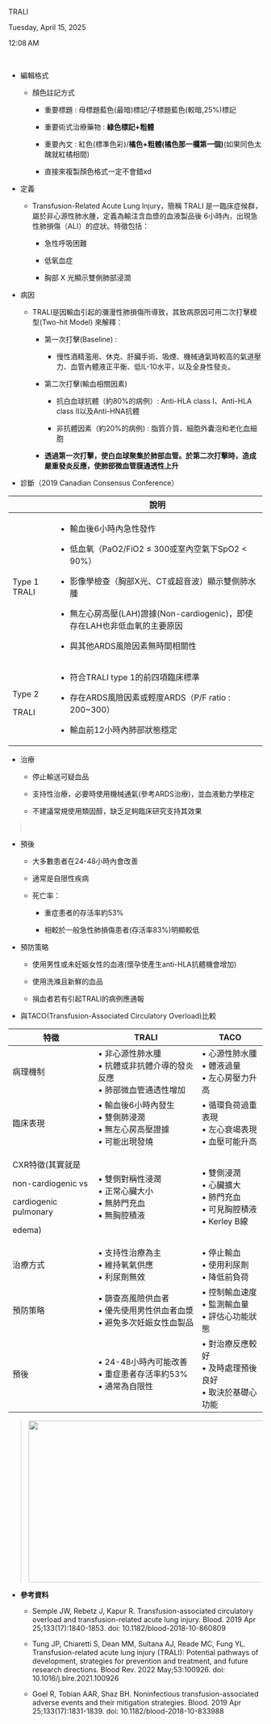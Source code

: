TRALI

Tuesday, April 15, 2025

12:08 AM

 

- 編輯格式

  - 顏色註記方式

    - 重要標題 : 母標題藍色(最暗)標記/子標題藍色(較暗,25%)標記

    - 重要術式治療藥物 : **綠色標記+粗體**

    - 重要內文 : 紅色(標準色彩)/**橘色+粗體(橘色那一欄第一個)**(如果同色太醜就紅橘相間)

    - 直接來複製顏色格式一定不會錯xd

- 定義

  - Transfusion-Related Acute Lung Injury，簡稱 TRALI 是一臨床症候群，屬於非心源性肺水腫，定義為輸注含血漿的血液製品後 6小時內，出現急性肺損傷（ALI）的症狀。特徵包括：

    - 急性呼吸困難

    - 低氧血症

    - 胸部 X 光顯示雙側肺部浸潤

- 病因

  - TRALI是因輸血引起的瀰漫性肺損傷所導致，其致病原因可用二次打擊模型(Two-hit Model) 來解釋：

    - 第一次打擊(Baseline) :

      - 慢性酒精濫用、休克、肝臟手術、吸煙、機械通氣時較高的氣道壓力、血管內體液正平衡、低IL-10水平，以及全身性發炎。

    - 第二次打擊(輸血相關因素)

      - 抗白血球抗體（約80%的病例）: Anti-HLA class I、Anti-HLA class II以及Anti-HNA抗體

      - 非抗體因素（約20%的病例) : 脂質介質、細胞外囊泡和老化血細胞

    - **透過第一次打擊，使白血球聚集於肺部血管。於第二次打擊時，造成嚴重發炎反應，使肺部微血管膜通透性上升**

- 診斷（2019 Canadian Consensus Conference）

<table>
<colgroup>
<col style="width: 17%" />
<col style="width: 82%" />
</colgroup>
<thead>
<tr class="header">
<th> </th>
<th>說明</th>
</tr>
</thead>
<tbody>
<tr class="odd">
<td>Type 1 TRALI</td>
<td><ul>
<li><p>輸血後6小時內急性發作</p></li>
<li><p>低血氧（PaO2/FiO2 ≤ 300或室內空氣下SpO2 &lt; 90%）</p></li>
<li><p>影像學檢查（胸部X光、CT或超音波）顯示雙側肺水腫</p></li>
<li><p>無左心房高壓(LAH)證據(Non-cardiogenic)，即使存在LAH也非低血氧的主要原因</p></li>
<li><p>與其他ARDS風險因素無時間相關性</p></li>
</ul></td>
</tr>
<tr class="even">
<td><p>Type 2</p>
<p>TRALI</p></td>
<td><ul>
<li><p>符合TRALI type 1的前四項臨床標準</p></li>
<li><p>存在ARDS風險因素或輕度ARDS（P/F ratio : 200~300）</p></li>
<li><p>輸血前12小時內肺部狀態穩定</p></li>
</ul></td>
</tr>
</tbody>
</table>

- 治療

  - 停止輸送可疑血品

  - 支持性治療，必要時使用機械通氣(參考ARDS治療)，並血液動力學穩定

  - 不建議常規使用類固醇，缺乏足夠臨床研究支持其效果

>  

- 預後

  - 大多數患者在24-48小時內會改善

  - 通常是自限性疾病

  - 死亡率：

    - 重症患者的存活率約53%

    - 相較於一般急性肺損傷患者(存活率83%)明顯較低

- 預防策略

  - 使用男性或未妊娠女性的血液(懷孕使產生anti-HLA抗體機會增加)

  - 使用洗滌且新鮮的血品

  - 捐血者若有引起TRALI的病例應通報

- 與TACO(Transfusion-Associated Circulatory Overload)比較

<table>
<colgroup>
<col style="width: 33%" />
<col style="width: 40%" />
<col style="width: 25%" />
</colgroup>
<thead>
<tr class="header">
<th><strong>特徵</strong></th>
<th><strong>TRALI</strong></th>
<th><strong>TACO</strong></th>
</tr>
</thead>
<tbody>
<tr class="odd">
<td>病理機制</td>
<td>• 非心源性肺水腫<br />
• 抗體或非抗體介導的發炎反應<br />
• 肺部微血管通透性增加</td>
<td>• 心源性肺水腫<br />
• 體液過量<br />
• 左心房壓力升高</td>
</tr>
<tr class="even">
<td>臨床表現</td>
<td>• 輸血後6小時內發生<br />
• 雙側肺浸潤<br />
• 無左心房高壓證據<br />
• 可能出現發燒</td>
<td>• 循環負荷過重表現<br />
• 左心衰竭表現<br />
• 血壓可能升高</td>
</tr>
<tr class="odd">
<td><p>CXR特徵(其實就是</p>
<p>non-cardiogenic vs</p>
<p>cardiogenic pulmonary</p>
<p>edema)</p></td>
<td>• 雙側對稱性浸潤<br />
• 正常心臟大小<br />
• 無肺門充血<br />
• 無胸腔積液</td>
<td>• 雙側浸潤<br />
• 心臟擴大<br />
• 肺門充血<br />
• 可見胸腔積液<br />
• Kerley B線</td>
</tr>
<tr class="even">
<td>治療方式</td>
<td>• 支持性治療為主<br />
• 維持氧氣供應<br />
• 利尿劑無效</td>
<td>• 停止輸血<br />
• 使用利尿劑<br />
• 降低前負荷</td>
</tr>
<tr class="odd">
<td>預防策略</td>
<td>• 篩查高風險供血者<br />
• 優先使用男性供血者血漿<br />
• 避免多次妊娠女性血製品</td>
<td>• 控制輸血速度<br />
• 監測輸血量<br />
• 評估心功能狀態</td>
</tr>
<tr class="even">
<td>預後</td>
<td>• 24-48小時內可能改善<br />
• 重症患者存活率約53%<br />
• 通常為自限性</td>
<td>• 對治療反應較好<br />
• 及時處理預後良好<br />
• 取決於基礎心功能</td>
</tr>
</tbody>
</table>

> <img src="C:\Users\ai\AppData\Local\Temp\國考中文醫學知識網站架設計畫\pandoc/media/image1.jpeg" style="width:5in;height:3.33333in" />

- **參考資料**

  - Semple JW, Rebetz J, Kapur R. Transfusion-associated circulatory overload and transfusion-related acute lung injury. Blood. 2019 Apr 25;133(17):1840-1853. doi: 10.1182/blood-2018-10-860809

  - Tung JP, Chiaretti S, Dean MM, Sultana AJ, Reade MC, Fung YL. Transfusion-related acute lung injury (TRALI): Potential pathways of development, strategies for prevention and treatment, and future research directions. Blood Rev. 2022 May;53:100926. doi: 10.1016/j.blre.2021.100926

  - Goel R, Tobian AAR, Shaz BH. Noninfectious transfusion-associated adverse events and their mitigation strategies. Blood. 2019 Apr 25;133(17):1831-1839. doi: 10.1182/blood-2018-10-833988

 
